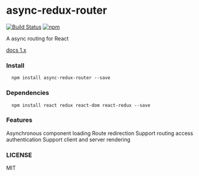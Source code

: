 # async-redux-router
  [![Build Status](https://travis-ci.org/YJJA/async-redux-router.svg?branch=master)](https://travis-ci.org/YJJA/async-redux-router)
  [![npm](https://img.shields.io/npm/v/async-redux-router.svg)](https://www.npmjs.com/package/async-redux-router)

  A async routing for React

  [docs 1.x](docs/index.md)

### Install
  ```
    npm install async-redux-router --save
  ```

### Dependencies
  ```
    npm install react redux react-dom react-redux --save
  ```

### Features
  Asynchronous component loading
  Route redirection
  Support routing access authentication
  Support client and server rendering

### LICENSE
  MIT
